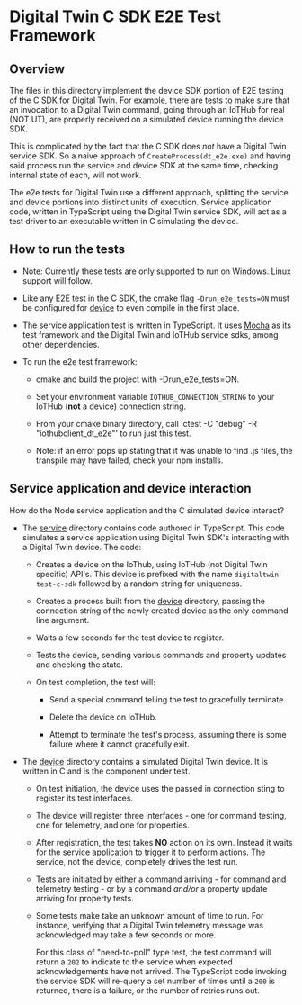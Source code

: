 # Digital Twin C SDK E2E Test Framework

## Overview

The files in this directory implement the device SDK portion of E2E testing of the C SDK for Digital Twin.  For example, there are tests to make sure that an invocation to a Digital Twin command, going through an IoTHub for real (NOT UT), are properly received on a simulated device running the device SDK.

This is complicated by the fact that the C SDK does *not* have a Digital Twin service SDK.  So a naive approach of `CreateProcess(dt_e2e.exe)` and having said process run the service and device SDK at the same time, checking internal state of each, will not work.

The e2e tests for Digital Twin use a different approach, splitting the service and device portions into distinct units of execution.  Service application code, written in TypeScript using the Digital Twin service SDK, will act as a test driver to an executable written in C simulating the device.

## How to run the tests
* Note: Currently these tests are only supported to run on Windows. Linux support will follow.

* Like any E2E test in the C SDK, the cmake flag `-Drun_e2e_tests=ON` must be configured for [device](./device) to even compile in the first place.

* The service application test is written in TypeScript.  It uses [Mocha](https://mochajs.org/) as its test framework and the Digital Twin and IoTHub service sdks, among other dependencies.  

* To run the e2e test framework:
  
  * cmake and build the project with -Drun_e2e_tests=ON.

  * Set your environment variable `IOTHUB_CONNECTION_STRING` to your IoTHub (**not** a device) connection string.

  * From your cmake binary directory, call 'ctest -C "debug" -R "iothubclient_dt_e2e"' to run just this test.
  
  * Note: if an error pops up stating that it was unable to find .js files, the transpile may have failed, check your npm installs.

## Service application and device interaction

How do the Node service application and the C simulated device interact?

* The [service](./service) directory contains code authored in TypeScript.  This code simulates a service application using Digital Twin SDK's interacting with a Digital Twin device.  The code:

  * Creates a device on the IoThub, using IoTHub (not Digital Twin specific) API's.  This device is prefixed with the name `digitaltwin-test-c-sdk` followed by a random string for uniqueness.

  * Creates a process built from the [device](/.device) directory, passing the connection string of the newly created device as the only command line argument.

  * Waits a few seconds for the test device to register.

  * Tests the device, sending various commands and property updates and checking the state.

  * On test completion, the test will:
  
    * Send a special command telling the test to gracefully terminate.

    * Delete the device on IoTHub.

    * Attempt to terminate the test's process, assuming there is some failure where it cannot gracefully exit.

* The [device](/.device) directory contains a simulated Digital Twin device.  It is written in C and is the component under test.

  * On test initiation, the device uses the passed in connection sting to register its test interfaces.  
  
  * The device will register three interfaces - one for command testing, one for telemetry, and one for properties.  
  
  * After  registration, the test takes **NO** action on its own.  Instead it waits for the service application to trigger it to perform actions.  The service, not the device, completely drives the test run.

  * Tests are initiated by either a command arriving - for command and telemetry testing - or by a command *and/or* a property update arriving for property tests.

  * Some tests make take an unknown amount of time to run.  For instance, verifying that a Digital Twin telemetry message was acknowledged may take a few seconds or more.  
  
    For this class of "need-to-poll" type test, the test command will return a `202` to indicate to the service when expected acknowledgements have not arrived.  The TypeScript code invoking the service SDK will re-query a set number of times until a `200` is returned, there is a failure, or the number of retries runs out.
